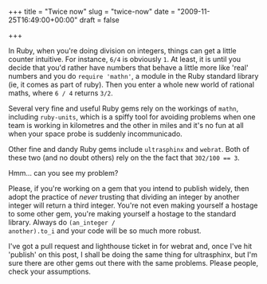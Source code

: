 +++
title = "Twice now"
slug = "twice-now"
date = "2009-11-25T16:49:00+00:00"
draft = false

+++

In Ruby, when you're doing division on integers, things can get a little counter intuitive. For instance, <code>6/4</code> is obviously <code>1</code>. At least, it is until you decide that you'd rather have numbers that behave a little more like 'real' numbers and you do <code>require 'mathn'</code>, a module in the Ruby standard library (ie, it comes as part of ruby). Then you enter a whole new world of rational maths, where <code>6 / 4</code> returns <code>3/2</code>.

Several very fine and useful Ruby gems rely on the workings of `mathn`, including `ruby-units`, which is a spiffy tool for avoiding problems when one team is working in kilometres and the other in miles and it's no fun at all when your space probe is suddenly incommunicado.

Other fine and dandy Ruby gems include `ultrasphinx` and `webrat`. Both of these two (and no doubt others) rely on the the fact that <code>302/100 == 3</code>.

Hmm... can you see my problem?

Please, if you're working on a gem that you intend to publish widely, then adopt the practice of *never* trusting that dividing an integer by another integer will return a third integer. You're not even making yourself a hostage to some other gem, you're making yourself a hostage to the standard library. Always do <code>(an\_integer / another).to\_i</code> and your code will be so much more robust.

I've got a pull request and lighthouse ticket in for webrat and, once I've hit 'publish' on this post, I shall be doing the same thing for ultrasphinx, but I'm sure there are other gems out there with the same problems. Please people, check your assumptions.
